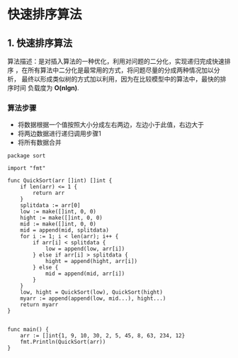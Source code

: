 # 快速排序算法

## 1. 快速排序算法 <a id="&#x5FEB;&#x901F;&#x6392;&#x5E8F;&#x7B97;&#x6CD5;"></a>

算法描述：是对插入算法的一种优化，利用对问题的二分化，实现递归完成快速排序 ，在所有算法中二分化是最常用的方式，将问题尽量的分成两种情况加以分析， 最终以形成类似树的方式加以利用，因为在比较模型中的算法中，最快的排序时间 负载度为 **O\(nlgn\)**.

### 算法步骤 <a id="&#x7B97;&#x6CD5;&#x6B65;&#x9AA4;"></a>

* 将数据根据一个值按照大小分成左右两边，左边小于此值，右边大于
* 将两边数据进行递归调用步骤1
* 将所有数据合并

```text
package sort

import "fmt"

func QuickSort(arr []int) []int {
    if len(arr) <= 1 {
        return arr
    }
    splitdata := arr[0]          
    low := make([]int, 0, 0)     
    hight := make([]int, 0, 0)   
    mid := make([]int, 0, 0)     
    mid = append(mid, splitdata) 
    for i := 1; i < len(arr); i++ {
        if arr[i] < splitdata {
            low = append(low, arr[i])
        } else if arr[i] > splitdata {
            hight = append(hight, arr[i])
        } else {
            mid = append(mid, arr[i])
        }
    }
    low, hight = QuickSort(low), QuickSort(hight)
    myarr := append(append(low, mid...), hight...)
    return myarr
}


func main() {
    arr := []int{1, 9, 10, 30, 2, 5, 45, 8, 63, 234, 12}
    fmt.Println(QuickSort(arr))
}
```


